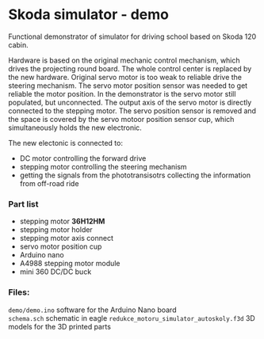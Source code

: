# Skoda simulator - demo

Functional demonstrator of simulator for driving school based on Skoda 120 cabin.

Hardware is based on the original mechanic control mechanism, which drives the projecting round board. The whole control center is replaced by the new hardware. 
Original servo motor is too weak to reliable drive the steering mechanism. The servo motor position sensor was needed to get reliable the motor position.
In the demonstrator is the servo motor still populated, but unconnected. The output axis of the servo motor is directly connected to the stepping motor.
The servo position sensor is removed and the space is covered by the servo motoor position sensor cup, which simultaneously holds the new electronic.

The new electonic is connected to:  
 - DC motor controlling the forward drive
 - stepping motor controlling the steering mechanism 
 - getting the signals from the phototransisotrs collecting the information from off-road ride
 
 ### Part list
 
 - stepping motor **36H12HM**
 - stepping motor holder
 - stepping motor axis connect
 - servo motor position cup
 - Arduino nano
 - A4988 stepping motor module
 - mini 360 DC/DC buck
 
 ### Files:
 
`demo/demo.ino` software for the Arduino Nano board  
`schema.sch` schematic in eagle
`redukce_motoru_simulator_autoskoly.f3d` 3D models for the 3D printed parts
